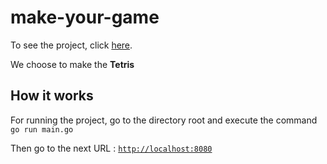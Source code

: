 # make-your-game
To see the project, click [here](https://github.com/01-edu/public/tree/master/subjects/make-your-game).

We choose to make the **Tetris**

## How it works
For running the project, go to the directory root and execute the command `go run main.go`

Then go to the next URL : [`http://localhost:8080`](http://localhost:8080)